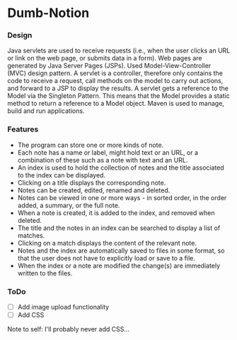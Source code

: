 # Dumb-Notion

### Design
Java servlets are used to receive requests (i.e., when the user clicks an URL or link on the web page, or submits data in a form). Web pages are generated by Java Server Pages (JSPs). Used Model-View-Controller (MVC) design pattern. A servlet is a controller, therefore only contains the code to receive a request, call methods on the model to carry out actions, and forward to a JSP to display the results. A servlet gets a reference to the Model via the Singleton Pattern. This means that the Model provides a static method to return a reference to a Model object. Maven is used to manage, build and run applications.

### Features
- The program can store one or more kinds of note.
- Each note has a name or label, might hold text or an URL, or a combination of these such as a note with text and an URL.
- An index is used to hold the collection of notes and the title associated to the index can be displayed.
- Clicking on a title displays the corresponding note.
- Notes can be created, edited, renamed and deleted.
- Notes can be viewed in one or more ways - in sorted order, in the order added, a summary, or the full note.
- When a note is created, it is added to the index, and removed when deleted.
- The title and the notes in an index can be searched to display a list of matches.
- Clicking on a match displays the content of the relevant note.
- Notes and the index are automatically saved to files in some format, so that the user does not have to explicitly load or save to a file.
- When the index or a note are modified the change(s) are immediately written to the files.

### ToDo
- [ ] Add image upload functionality
- [ ] Add CSS

Note to self: I'll probably never add CSS...
